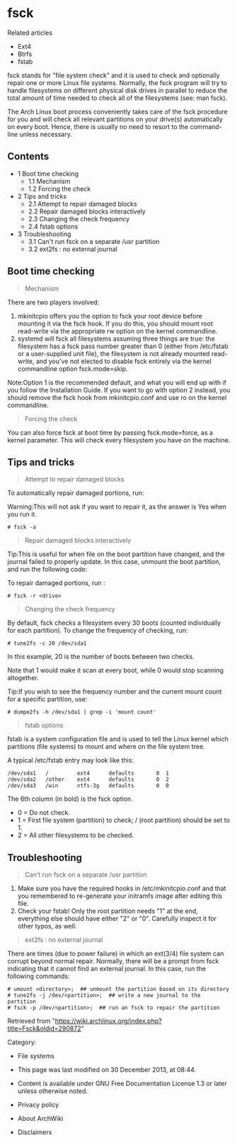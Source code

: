 fsck
====

Related articles

-   Ext4
-   Btrfs
-   fstab

fsck stands for "file system check" and it is used to check and
optionally repair one or more Linux file systems. Normally, the fsck
program will try to handle filesystems on different physical disk drives
in parallel to reduce the total amount of time needed to check all of
the filesystems (see: man fsck).

The Arch Linux boot process conveniently takes care of the fsck
procedure for you and will check all relevant partitions on your
drive(s) automatically on every boot. Hence, there is usually no need to
resort to the command-line unless necessary.

Contents
--------

-   1 Boot time checking
    -   1.1 Mechanism
    -   1.2 Forcing the check
-   2 Tips and tricks
    -   2.1 Attempt to repair damaged blocks
    -   2.2 Repair damaged blocks interactively
    -   2.3 Changing the check frequency
    -   2.4 fstab options
-   3 Troubleshooting
    -   3.1 Can't run fsck on a separate /usr partition
    -   3.2 ext2fs : no external journal

Boot time checking
------------------

> Mechanism

There are two players involved:

1.  mkinitcpio offers you the option to fsck your root device before
    mounting it via the fsck hook. If you do this, you should mount root
    read-write via the appropriate rw option on the kernel commandline.
2.  systemd will fsck all filesystems assuming three things are true:
    the filesystem has a fsck pass number greater than 0 (either from
    /etc/fstab or a user-supplied unit file), the filesystem is not
    already mounted read-write, and you've not elected to disable fsck
    entirely via the kernel commandline option fsck.mode=skip.

Note:Option 1 is the recommended default, and what you will end up with
if you follow the Installation Guide. If you want to go with option 2
instead, you should remove the fsck hook from mkinitcpio.conf and use ro
on the kernel commandline.

> Forcing the check

You can also force fsck at boot time by passing fsck.mode=force, as a
kernel parameter. This will check every filesystem you have on the
machine.

Tips and tricks
---------------

> Attempt to repair damaged blocks

To automatically repair damaged portions, run:

Warning:This will not ask if you want to repair it, as the answer is Yes
when you run it.

    # fsck -a

> Repair damaged blocks interactively

Tip:This is useful for when file on the boot partition have changed, and
the journal failed to properly update. In this case, unmount the boot
partition, and run the following code:

To repair damaged portions, run :

    # fsck -r <drive>

> Changing the check frequency

By default, fsck checks a filesystem every 30 boots (counted
individually for each partition). To change the frequency of checking,
run:

    # tune2fs -c 20 /dev/sda1

In this example, 20 is the number of boots between two checks.

Note that 1 would make it scan at every boot, while 0 would stop
scanning altogether.

Tip:If you wish to see the frequency number and the current mount count
for a specific partition, use:

    # dumpe2fs -h /dev/sda1 | grep -i 'mount count'

> fstab options

fstab is a system configuration file and is used to tell the Linux
kernel which partitions (file systems) to mount and where on the file
system tree.

A typical /etc/fstab entry may look like this:

    /dev/sda1   /         ext4      defaults       0  1
    /dev/sda2   /other    ext4      defaults       0  2
    /dev/sda3   /win      ntfs-3g   defaults       0  0

The 6th column (in bold) is the fsck option.

-   0 = Do not check.
-   1 = First file system (partition) to check; / (root partition)
    should be set to 1.
-   2 = All other filesystems to be checked.

Troubleshooting
---------------

> Can't run fsck on a separate /usr partition

1.  Make sure you have the required hooks in /etc/mkinitcpio.conf and
    that you remembered to re-generate your initramfs image after
    editing this file.
2.  Check your fstab! Only the root partition needs "1" at the end,
    everything else should have either "2" or "0". Carefully inspect it
    for other typos, as well.

> ext2fs : no external journal

There are times (due to power failure) in which an ext(3/4) file system
can corrupt beyond normal repair. Normally, there will be a prompt from
fsck indicating that it cannot find an external journal. In this case,
run the following commands:

    # umount <directory>;  ## unmount the partition based on its directory
    # tune2fs -j /dev/<partition>;  ## write a new journal to the partition
    # fsck -p /dev/<partition>;  ## run an fsck to repair the partition

Retrieved from
"https://wiki.archlinux.org/index.php?title=Fsck&oldid=290872"

Category:

-   File systems

-   This page was last modified on 30 December 2013, at 08:44.
-   Content is available under GNU Free Documentation License 1.3 or
    later unless otherwise noted.
-   Privacy policy
-   About ArchWiki
-   Disclaimers
